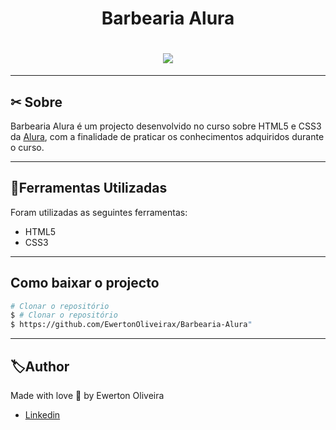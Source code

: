 
<h1 align="center">
    <p>Barbearia Alura</p>
</h1>


<h1 align="center">
    <img src="https://ik.imagekit.io/jlzh3neixu/barbearia_tRu7SCLIQ.png">
</h1>

---

## ✂ Sobre

Barbearia Alura é um projecto desenvolvido no curso sobre HTML5 e CSS3 da [Alura](https://www.alura.com.br/), com a finalidade de praticar os conhecimentos adquiridos durante o curso.

---

## 📂Ferramentas Utilizadas

Foram utilizadas as seguintes ferramentas:

- HTML5
- CSS3 
---

## Como baixar o projecto

```bash
# Clonar o repositório
$ # Clonar o repositório
$ https://github.com/EwertonOliveirax/Barbearia-Alura"
````
---

## 🏷Author

Made with love  💜 by Ewerton Oliveira 
- [Linkedin](https://www.linkedin.com/in/ewerton-oliveira-leite-90b272205/overlay/contact-info/?lipi=urn%3Ali%3Apage%3Ad_flagship3_profile_view_base%3B9HvR2IEeQ4ir8cBIxmThcQ%3D%3D
)
